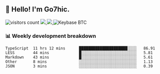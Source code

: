 ## 👋 Hello! I'm Go7hic.

 ![visitors count](https://visitors-by-url-pls-dont-use-this-in-your-repo.vercel.app/Go7hic-github-readme)
 <a href="https://twitter.com/Go7hic">
    <img src="https://img.shields.io/badge/-@Go7hic-1ca0f1?style=flat-square&labelColor=1ca0f1&logo=twitter&logoColor=white&link=https://twitter.com/Go7hic">
   <a/>
   <a href="mailto:gtfx0209@gmail.com">
    <img src="https://img.shields.io/badge/-gtfx0209@gmail.com-c14438?style=flat-square&logo=Gmail&logoColor=white&link=mailto:gtfx0209@gmail.com">
   <a/>
    ![Keybase BTC](https://img.shields.io/keybase/btc/Go7hic)
 <!--
🔭 I’m currently working
🌱 I’m currently learning
💬 Ask me about 
📫 How to reach me: 
⚡ Fun fact: 
-->
 <!--
![My Github Stats](https://github-readme-stats.vercel.app/api?username=Go7hic&show_icons=true&count_private=true)

-->

### 📊 Weekly development breakdown
<!--START_SECTION:waka-->
```text
TypeScript  11 hrs 12 mins      █████████████████████░░░░   86.91 
LESS        44 mins             █░░░░░░░░░░░░░░░░░░░░░░░░   5.81 
Markdown    43 mins             █░░░░░░░░░░░░░░░░░░░░░░░░   5.61 
Other       8 mins              ░░░░░░░░░░░░░░░░░░░░░░░░░   1.13 
JSON        3 mins              ░░░░░░░░░░░░░░░░░░░░░░░░░   0.39
```
<!--END_SECTION:waka-->

